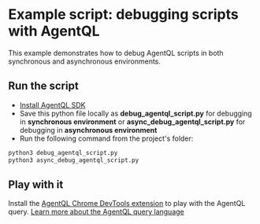# Example script: debugging scripts with AgentQL

This example demonstrates how to debug AgentQL scripts in both synchronous and asynchronous environments.

## Run the script

* [Install AgentQL SDK](https://docs.agentql.com/docs/installation/sdk-installation)
* Save this python file locally as **debug_agentql_script.py** for debugging in **synchronous environment** or **async_debug_agentql_script.py** for debugging in **asynchronous environment**
* Run the following command from the project's folder:
```bash
python3 debug_agentql_script.py
python3 async_debug_agentql_script.py
```

## Play with it

Install the [AgentQL Chrome DevTools extension](https://docs.agentql.com/docs/installation/chrome-extension-installation/) to play with the AgentQL query. [Learn more about the AgentQL query language](https://docs.agentql.com/docs/agentql-query/query-intro)